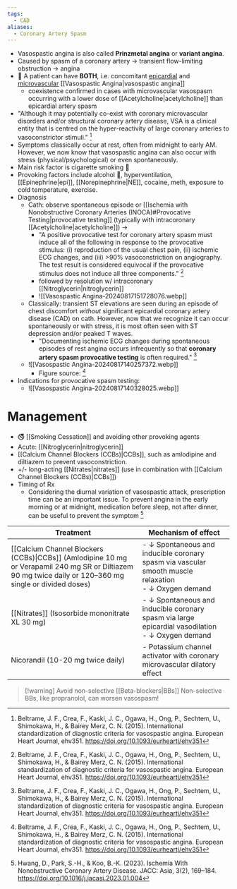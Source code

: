 ```yaml
---
tags:
  - CAD
aliases:
  - Coronary Artery Spasm
---
```

- Vasospastic angina is also called **Prinzmetal angina** or **variant angina**.
- Caused by spasm of a coronary artery → transient flow-limiting obstruction → angina 
- 📝 A patient can have **BOTH**, i.e. concomitant <u>epicardial</u> and <u>microvascular</u> [[Vasospastic Angina|vasospastic angina]]
	- coexistence confirmed in cases with microvascular vasospasm occurring with a lower dose of [[Acetylcholine|acetylcholine]] than epicardial artery spasm
- "Although it may potentially co-exist with coronary microvascular disorders and/or structural coronary artery disease, VSA is a clinical entity that is centred on the hyper-reactivity of large coronary arteries to vasoconstrictor stimuli." [^beltrame]
- Symptoms classically occur at rest, often from midnight to early AM. However, we now know that vasospastic angina can also occur with stress (physical/psychological) or even spontaneously.
- Main risk factor is cigarette smoking 🚬
- Provoking factors include alcohol 🍺, hyperventilation, [[Epinephrine|epi]], [[Norepinephrine|NE]], cocaine, meth, exposure to cold temperature, exercise.
- Diagnosis
	- Cath: observe spontaneous episode or [[Ischemia with Nonobstructive Coronary Arteries (INOCA)#Provocative Testing|provocative testing]] (typically with intracoronary [[Acetylcholine|acetylcholine]]) → 
		- "A positive provocative test for coronary artery spasm must induce all of the following in response to the provocative stimulus: (i) reproduction of the usual chest pain, (ii) ischemic ECG changes, and (iii) >90% vasoconstriction on angiography. The test result is considered equivocal if the provocative stimulus does not induce all three components." [^beltrame]
		- followed by resolution w/ intracoronary [[Nitroglycerin|nitroglycerin]]
		- ![[Vasospastic Angina-20240817151728076.webp]]
	- Classically: transient ST elevations are seen during an episode of chest discomfort *without* significant epicardial coronary artery disease (CAD) on cath. However, now that we recognize it can occur spontaneously or with stress, it is most often seen with ST depression and/or peaked T waves.
		- "Documenting ischemic ECG changes during spontaneous episodes of rest angina occurs infrequently so that **coronary artery spasm provocative testing** is often required." [^beltrame]
	- ![[Vasospastic Angina-20240817140257372.webp]]
		- Figure source: [^beltrame]
- Indications for provocative spasm testing:
	- ![[Vasospastic Angina-20240817140328025.webp]]

# Management

- 🚭 [[Smoking Cessation]] and avoiding other provoking agents
- Acute: [[Nitroglycerin|nitroglycerin]]
- [[Calcium Channel Blockers (CCBs)|CCBs]], such as amlodipine and diltiazem to prevent vasoconstriction.
- +/- long-acting [[Nitrates|nitrates]] (use in combination with [[Calcium Channel Blockers (CCBs)|CCBs]])
- Timing of Rx
	- Considering the diurnal variation of vasospastic attack, prescription time can be an important issue. To prevent angina in the early morning or at midnight, medication before sleep, not after dinner, can be useful to prevent the symptom [^asia]

| Treatment                                                                                                                                                | Mechanism of effect                                                                                     |
| -------------------------------------------------------------------------------------------------------------------------------------------------------- | ------------------------------------------------------------------------------------------------------- |
| [[Calcium Channel Blockers (CCBs)\|CCBs]] (Amlodipine 10 mg or Verapamil 240 mg SR or Diltiazem 90 mg twice daily or 120–360 mg single or divided doses) | - ↓ Spontaneous and inducible coronary spasm via vascular smooth muscle relaxation<br>- ↓ Oxygen demand |
| [[Nitrates]] (Isosorbide mononitrate XL 30 mg)                                                                                                           | - ↓ Spontaneous and inducible coronary spasm via large epicardial vasodilation<br>- ↓ Oxygen demand     |
| Nicorandil (10-20 mg twice daily)                                                                                                                        | - Potassium channel activator with coronary microvascular dilatory effect                               |


> [!warning] Avoid non-selective [[Beta-blockers|BBs]]
> Non-selective BBs, like propranolol, can worsen vasospasm!

[^beltrame]: Beltrame, J. F., Crea, F., Kaski, J. C., Ogawa, H., Ong, P., Sechtem, U., Shimokawa, H., & Bairey Merz, C. N. (2015). International standardization of diagnostic criteria for vasospastic angina. European Heart Journal, ehv351. https://doi.org/10.1093/eurheartj/ehv351
[^asia]: Hwang, D., Park, S.-H., & Koo, B.-K. (2023). Ischemia With Nonobstructive Coronary Artery Disease. JACC: Asia, 3(2), 169–184. https://doi.org/10.1016/j.jacasi.2023.01.004
[^eapci]: Kunadian, V., Chieffo, A., Camici, P. G., Berry, C., Escaned, J., Maas, A. H. E. M., Prescott, E., Karam, N., Appelman, Y., Fraccaro, C., Louise Buchanan, G., Manzo-Silberman, S., Al-Lamee, R., Regar, E., Lansky, A., Abbott, J. D., Badimon, L., Duncker, D. J., Mehran, R., … Baumbach, A. (2020). An EAPCI Expert Consensus Document on Ischaemia with Non-Obstructive Coronary Arteries in Collaboration with European Society of Cardiology Working Group on Coronary Pathophysiology &amp; Microcirculation Endorsed by Coronary Vasomotor Disorders International Study Group. European Heart Journal, 41(37), 3504–3520. https://doi.org/10.1093/eurheartj/ehaa503
